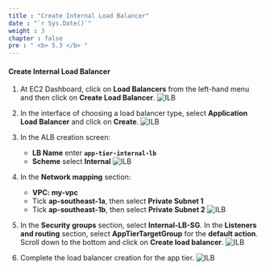```yaml
---
title : "Create Internal Load Balancer"
date : "`r Sys.Date()`"
weight : 3
chapter : false
pre : " <b> 5.3 </b> "
---
```


#### Create Internal Load Balancer

1. At EC2 Dashboard, click on **Load Balancers** from the left-hand menu and then click on **Create Load Balancer**.
![ILB](/images/5-3/01.png?width=50pc)

2. In the interface of choosing a load balancer type, select **Application Load Balancer** and click on **Create**.
![ILB](/images/5-3/02.png?width=50pc)

3. In the ALB creation screen:
    - **LB Name** enter **`app-tier-internal-lb`**
    - **Scheme** select **Internal**
![ILB](/images/5-3/03.png?width=50pc)

4. In the **Network mapping** section:
    - **VPC: my-vpc**
    - Tick **ap-southeast-1a**, then select **Private Subnet 1**
    - Tick **ap-southeast-1b**, then select **Private Subnet 2**
![ILB](/images/5-3/04.png?width=50pc)

5. In the **Security groups** section, select **Internal-LB-SG**. In the **Listeners and routing** section, select **AppTierTargetGroup** for the **default action**. Scroll down to the bottom and click on **Create load balancer**.
![ILB](/images/5-3/05.png?width=50pc)

6. Complete the load balancer creation for the app tier.
![ILB](/images/5-3/06.png?width=50pc)

